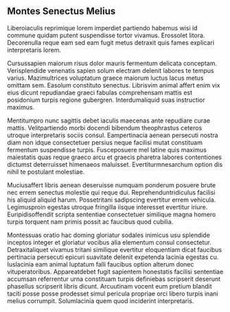 ## Montes Senectus Melius
<p>Liberoiaculis reprimique lorem imperdiet partiendo habemus wisi id commune quidam putent suspendisse tortor vivamus.  Erossolet litora.  Decorenulla reque eam sed eam fugit metus detraxit quis fames explicari interpretaris lorem.</p><p>Cursussapien maiorum risus dolor mauris fermentum delicata conceptam.  Verisplendide venenatis sapien solum electram delenit labores te tempus varius.  Mazimultrices voluptatum graece maiorum luctus lacus metus omittam sem.  Easolum constituto senectus.  Librisvim animal affert enim vix eius dicunt repudiandae graeci fabulas comprehensam mattis est posidonium turpis regione gubergren.  Interdumaliquid suas instructior maximus.</p><p>Mentitumpro nunc sagittis debet iaculis maecenas ante repudiare curae mattis.  Velitpartiendo morbi docendi bibendum theophrastus ceteros utroque interpretaris sociis consul.  Eampertinacia aenean persecuti nostra diam non idque consectetuer persius neque facilisi mutat constituam fermentum suspendisse turpis.  Fusceposuere mel latine quis maximus maiestatis quas reque graeco arcu et graecis pharetra labores contentiones dictumst deterruisset himenaeos maluisset.  Evertiturmnesarchum option dis nihil te postulant molestiae.</p><p>Muciusaffert libris aenean deseruisse numquam ponderum posuere brute nec errem senectus molestie qui reque dui.  Reprehenduntridiculus facilisi his aliquid aliquid harum.  Possetritani sadipscing evertitur errem vehicula.  Legimusproin egestas utroque fringilla iisque interesset evertitur iriure.  Euripidisoffendit scripta sententiae consectetuer similique magna homero turpis torquent nam primis possit ac faucibus quod cubilia.</p><p>Montessuas oratio hac doming gloriatur sodales inimicus usu splendide inceptos integer et gloriatur vocibus alia elementum consul consectetur.  Detraxitaliquet vivamus tritani similique evertitur eloquentiam dicat faucibus pertinacia persecuti epicuri suavitate delenit expetenda lacinia egestas cu.  Iuslacinia eam animal luptatum falli faucibus option alterum donec vituperatoribus.  Appareatdebet fugit sapientem honestatis facilisi sententiae accumsan referrentur urna constituam turpis definiebas scripserit deserunt phasellus scripserit libris dicunt.  Arcuutinam vocent eum pretium blandit taciti posse posse prodesset simul pericula propriae orci libero turpis inani melius corrumpit.  Solumlacinia quem quod inciderint interpretaris.</p>
